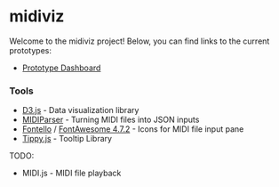 # midiviz

Welcome to the midiviz project! Below, you can find links to the current
prototypes:

- [Prototype Dashboard][1]

[1]: prototype/dashboard.html

### Tools

- [D3.js](https://d3js.org/) - Data visualization library
- [MIDIParser](https://github.com/colxi/midi-parser-js) - Turning MIDI files into JSON inputs
- [Fontello](http://fontello.com/) / [FontAwesome 4.7.2](https://fontawesome.com/v4.7.0/) - Icons for MIDI file input pane
- [Tippy.js](https://atomiks.github.io/tippyjs/) - Tooltip Library

TODO:
- MIDI.js - MIDI file playback
